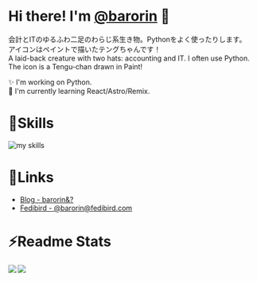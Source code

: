 # Hi there! I'm [@barorin](https://fedibird.com/@barorin) 🎉

会計とITのゆるふわ二足のわらじ系生き物。Pythonをよく使ったりします。  
アイコンはペイントで描いたテングちゃんです！  
A laid-back creature with two hats: accounting and IT. I often use Python.  
The icon is a Tengu-chan drawn in Paint!

✨ I'm working on Python.  
🌱 I'm currently learning React/Astro/Remix.  

# 🌱Skills

<img alt="my skills" src="https://skillicons.dev/icons?theme=dark&perline=7&i=html,css,js,ts,react,astro,python,fastapi,docker,aws,gcp" />
<br>

# 🔗Links

- [Blog - barorin&?](https://barorin-to.com)  
- [Fedibird - @barorin@fedibird.com](https://fedibird.com/@barorin)  

# ⚡Readme Stats

<a href="https://github.com/anuraghazra/github-readme-stats">
  <img align="left" src="https://github-readme-stats.vercel.app/api?username=barorin&count_private=true&show_icons=true" />
</a>
<a href="https://github.com/anuraghazra/github-readme-stats">
  <img align="left" src="https://github-readme-stats.vercel.app/api/top-langs/?username=barorin" />
</a>
